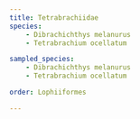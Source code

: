 ```yaml
---
title: Tetrabrachiidae
species:
    - Dibrachichthys melanurus
    - Tetrabrachium ocellatum

sampled_species:
    - Dibrachichthys melanurus
    - Tetrabrachium ocellatum

order: Lophiiformes

---
```

